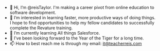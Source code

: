 - 👋 Hi, I’m @reisTaylor. I'm making a career pivot from online education to software development.
- 👀 I’m interested in learning faster, more productive ways of doing things. I hope to find opportunities to help my fellow candidates to successfully complete the Revature       training. 
- 🌱 I’m currently learning All things Salesforce. 
- 💞️ I’ve been looking forward to the Year of the Tiger for a long time.
- 📫 How to best reach me is through my email: it@teacherreis.com

<!---
reisTaylor/reisTaylor is a ✨ special ✨ repository because its `README.md` (this file) appears on your GitHub profile.
You can click the Preview link to take a look at your changes.
--->
